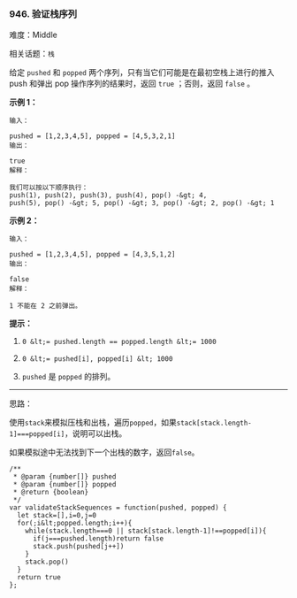 ### 946. 验证栈序列

难度：Middle

相关话题：`栈`

给定 `pushed` 和 `popped` 两个序列，只有当它们可能是在最初空栈上进行的推入 push 和弹出 pop 操作序列的结果时，返回  `true` ；否则，返回  `false` 。







 **示例 1：** 





```
输入：

pushed = [1,2,3,4,5], popped = [4,5,3,2,1]
输出：

true
解释：

我们可以按以下顺序执行：
push(1), push(2), push(3), push(4), pop() -&gt; 4,
push(5), pop() -&gt; 5, pop() -&gt; 3, pop() -&gt; 2, pop() -&gt; 1

```

 **示例 2：** 





```
输入：

pushed = [1,2,3,4,5], popped = [4,3,5,1,2]
输出：

false
解释：

1 不能在 2 之前弹出。

```





 **提示：** 





1.  `0 &lt;= pushed.length == popped.length &lt;= 1000` 

2.  `0 &lt;= pushed[i], popped[i] &lt; 1000` 

3.  `pushed` 是 `popped` 的排列。






-----

思路：

使用`stack`来模拟压栈和出栈，遍历`popped`，如果`stack[stack.length-1]===popped[i]`，说明可以出栈。

如果模拟途中无法找到下一个出栈的数字，返回`false`。


```
/**
 * @param {number[]} pushed
 * @param {number[]} popped
 * @return {boolean}
 */
var validateStackSequences = function(pushed, popped) {
  let stack=[],i=0,j=0
  for(;i&lt;popped.length;i++){
    while(stack.length===0 || stack[stack.length-1]!==popped[i]){
      if(j===pushed.length)return false
      stack.push(pushed[j++])
    }
    stack.pop()
  }
  return true
};



```
